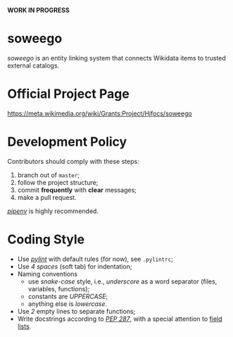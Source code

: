 **WORK IN PROGRESS**

# soweego
_soweego_ is an entity linking system that connects Wikidata items to trusted external catalogs.

# Official Project Page
https://meta.wikimedia.org/wiki/Grants:Project/Hjfocs/soweego

# Development Policy
Contributors should comply with these steps:
1. branch out of `master`;
2. follow the project structure;
3. commit **frequently** with **clear** messages;
4. make a pull request.

_[pipenv](https://docs.python-guide.org/dev/virtualenvs/#installing-pipenv)_ is highly recommended.

# Coding Style
- Use _[pylint](https://www.pylint.org/)_ with default rules (for now), see `.pylintrc`;
- Use _4 spaces_ (soft tab) for indentation;
- Naming conventions
  - use _snake-case_ style, i.e., _underscore_ as a word separator (files, variables, functions);
  - constants are _UPPERCASE_;
  - anything else is _lowercase_.
- Use _2_ empty lines to separate functions;
- Write docstrings according to _[PEP 287](https://www.python.org/dev/peps/pep-0287/)_, with a special attention to [field lists](http://sphinx-doc.org/domains.html#info-field-lists).
